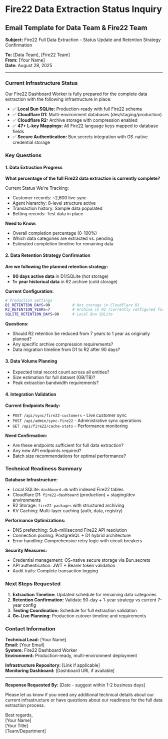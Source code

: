 # Fire22 Data Extraction Status Inquiry

## Email Template for Data Team & Fire22 Team

**Subject:** Fire22 Full Data Extraction - Status Update and Retention Strategy
Confirmation

**To:** [Data Team], [Fire22 Team]  
**From:** [Your Name]  
**Date:** August 28, 2025

---

### Current Infrastructure Status

Our Fire22 Dashboard Worker is fully prepared for the complete data extraction
with the following infrastructure in place:

- ✅ **Local Bun SQLite:** Production-ready with full Fire22 schema
- ✅ **Cloudflare D1:** Multi-environment databases (dev/staging/production)
- ✅ **Cloudflare R2:** Archive storage with compression enabled
- ✅ **47+ L-key Mappings:** All Fire22 language keys mapped to database fields
- ✅ **Secure Authentication:** Bun.secrets integration with OS-native
  credential storage

### Key Questions

#### **1. Data Extraction Progress**

**What percentage of the full Fire22 data extraction is currently complete?**

Current Status We're Tracking:

- Customer records: ~2,600 live sync
- Agent hierarchy: 8-level structure active
- Transaction history: Sample data populated
- Betting records: Test data in place

**Need to Know:**

- Overall completion percentage (0-100%)
- Which data categories are extracted vs. pending
- Estimated completion timeline for remaining data

#### **2. Data Retention Strategy Confirmation**

**Are we following the planned retention strategy:**

- **90 days active data** in D1/SQLite (hot storage)
- **1+ year historical data** in R2 archive (cold storage)

**Current Configuration:**

```bash
# Production Settings
D1_RETENTION_DAYS=90          # Hot storage in Cloudflare D1
R2_RETENTION_YEARS=7          # Archive in R2 (currently configured for 7 years)
SQLITE_RETENTION_DAYS=90      # Local Bun SQLite
```

**Questions:**

- Should R2 retention be reduced from 7 years to 1 year as originally planned?
- Any specific archive compression requirements?
- Data migration timeline from D1 to R2 after 90 days?

#### **3. Data Volume Planning**

- Expected total record count across all entities?
- Size estimation for full dataset (GB/TB)?
- Peak extraction bandwidth requirements?

#### **4. Integration Validation**

**Current Endpoints Ready:**

- `POST /api/sync/fire22-customers` - Live customer sync
- `POST /api/admin/sync-fire22` - Administrative sync operations
- `GET /api/fire22/cache-stats` - Performance monitoring

**Need Confirmation:**

- Are these endpoints sufficient for full data extraction?
- Any new API endpoints required?
- Batch size recommendations for optimal performance?

### Technical Readiness Summary

**Database Infrastructure:**

- Local SQLite: `dashboard.db` with indexed Fire22 tables
- Cloudflare D1: `fire22-dashboard` (production) + staging/dev environments
- R2 Storage: `fire22-packages` with structured archiving
- KV Caching: Multi-layer caching (auth, data, registry)

**Performance Optimizations:**

- DNS prefetching: Sub-millisecond Fire22 API resolution
- Connection pooling: PostgreSQL + D1 hybrid architecture
- Error handling: Comprehensive retry logic with circuit breakers

**Security Measures:**

- Credential management: OS-native secure storage via Bun.secrets
- API authentication: JWT + Bearer token validation
- Audit trails: Complete transaction logging

### Next Steps Requested

1. **Extraction Timeline:** Updated schedule for remaining data categories
2. **Retention Confirmation:** Validate 90-day + 1-year strategy vs current
   7-year config
3. **Testing Coordination:** Schedule for full extraction validation
4. **Go-Live Planning:** Production cutover timeline and requirements

### Contact Information

**Technical Lead:** [Your Name]  
**Email:** [Your Email]  
**System:** Fire22 Dashboard Worker  
**Environment:** Production-ready, multi-environment deployment

**Infrastructure Repository:** [Link if applicable]  
**Monitoring Dashboard:** [Dashboard URL if available]

---

**Response Requested By:** [Date - suggest within 1-2 business days]

Please let us know if you need any additional technical details about our
current infrastructure or have questions about our readiness for the full data
extraction process.

Best regards,  
[Your Name]  
[Your Title]  
[Team/Department]
